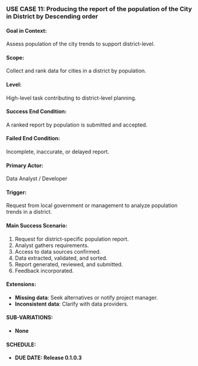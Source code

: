 ### USE CASE 11: **Producing the report of the population of the City in District by Descending order**

#### **Goal in Context**:
Assess population of the city trends to support district-level.

#### **Scope**:
Collect and rank data for cities in a district by population.

#### **Level**:
High-level task contributing to district-level planning.

#### **Success End Condition**:
A ranked report by population is submitted and accepted.

#### **Failed End Condition**:
Incomplete, inaccurate, or delayed report.

#### **Primary Actor**:
Data Analyst / Developer

#### **Trigger**:
Request from local government or management to analyze population trends in a district.

#### **Main Success Scenario**:
1. Request for district-specific population report.
2. Analyst gathers requirements.
3. Access to data sources confirmed.
4. Data extracted, validated, and sorted.
5. Report generated, reviewed, and submitted.
6. Feedback incorporated.

#### **Extensions**:
- **Missing data**: Seek alternatives or notify project manager.
- **Inconsistent data**: Clarify with data providers.

#### **SUB-VARIATIONS**:
- **None**

#### **SCHEDULE**:
- **DUE DATE: Release 0.1.0.3**
